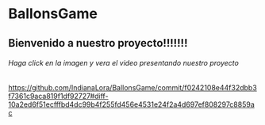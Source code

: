 # BallonsGame
## Bienvenido a nuestro proyecto!!!!!!!
###### Haga click en la imagen y vera el video presentando nuestro proyecto
https://github.com/IndianaLora/BallonsGame/commit/f0242108e44f32dbb3f7361c9aca819f1df92727#diff-10a2ed6f51ecfffbd4dc99b4f255fd456e4531e24f2a4d697ef808297c8859ac
